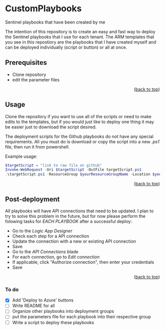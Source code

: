# CustomPlaybooks
Sentinel playbooks that have been created by me

The intention of this repository is to create an easy and fast way to deploy the Sentinel playbooks that I use for each tenant. The ARM templates that you see in this repostiory are the playbooks that I have created myself and can be deployed individually (script or button) or all at once.

## Prerequisites

- Clone repository
- edit the parameter files

<p align="right">(<a href="#top">back to top</a>)</p>

## Usage

Clone the repository if you want to use all of the scripts or need to make edits to the templates, but if you would just like to deploy one thing it may be easier just to download the script desired.

The deployment scripts for the Github playbooks do not have any special requirements. All you must do is download or copy the script into a new *.ps1* file, then run it from powershell.

Example usage:

```powershell
$targetScript = "link to raw file on github"
Invoke-WebRequest -Uri $targetScript -OutFile targetScript.ps1
.\targetScript.ps1 -ResourceGroup $yourResourceGroupName -Location $yourLocation
```

<p align="right">(<a href="#top">back to top</a>)</p>

## Post-deployment

All playbooks will have API connections that need to be updated. I plan to try to solve this problem in the future, but for now please perform the folowing tasks for *EACH PLAYBOOK* after a successful deploy:

- Go to the *Logic App Designer*
- Check each step for a API connection
- Update the connection with a new or existing API connection
- Save
- Go to the *API Connections* blade
- For each connection, go to *Edit connection*
- If applicable, click "Authorize connection", then enter your credentials
- Save

<p align="right">(<a href="#top">back to top</a>)</p>

### To do

- [x] Add 'Deploy to Azure' buttons
- [ ] Write README for all
- [ ] Organize other playbooks into deployment groups
- [ ] put the parameters file for each playbook into their respective group
- [ ] Write a script to deploy these playbooks
